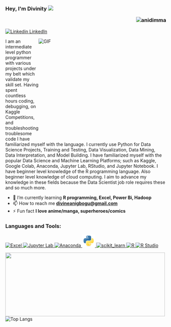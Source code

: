 
### Hey, I'm Divinity <img src="https://camo.githubusercontent.com/e8e7b06ecf583bc040eb60e44eb5b8e0ecc5421320a92929ce21522dbc34c891/68747470733a2f2f6d656469612e67697068792e636f6d2f6d656469612f6876524a434c467a6361737252346961377a2f67697068792e676966" width="25px" data-canonical-src="https://media.giphy.com/media/hvRJCLFzcasrR4ia7z/giphy.gif" style="max-width:100%;"> <p align="right"> <img src="https://komarev.com/ghpvc/?username=anidimma&label=Profile%20views&color=0e75b6&style=flat" alt="anidimma" /> </p>

[![Linkedin](https://i.stack.imgur.com/gVE0j.png) LinkedIn](https://www.linkedin.com/in/divine-favour-anigbogu-172673162/)


<img align="right" alt="GIF" src="https://github.com/abhisheknaiidu/abhisheknaiidu/raw/master/code.gif?raw=true" width="400" height="320" style="max-width:100%;">

I am an intermediate level python programmer with various projects under my belt which validate my skill set. Having spent countless hours coding, debugging, on Kaggle Competitions, and troubleshooting troublesome code I have familiarized myself with the language. I currently use Python for Data Science Projects, Training and Testing, Data Visualization, Data Mining, Data Interpretation, and Model Building. I have familiarized myself with the popular Data Science and Machine Learning Platforms; such as Kaggle, Google Colab, Anaconda, Jupyter Lab, RStudio, and Jupyter Notebook. I have beginner level knowledge of the R programming language. Also beginner level knowledge of cloud computing. I aim to advance my knowledge in these fields because the Data Scientist job role requires these and so much more.


- 🌱 I’m currently learning **R programming, Excel, Power Bi, Hadoop**
- 📫 How to reach me **divineanigbogu@gmail.com**
- ⚡ Fun fact **I love anime/manga, superheroes/comics**

<h3 align="left">Languages and Tools:</h3>
<p align="left">  <a href="https://en.wikipedia.org/wiki/Microsoft_Excel" target="_blank"> <img src ="https://upload.wikimedia.org/wikipedia/commons/8/8d/Microsoft_Excel_Logo_%282013-2019%29.svg" alt ="Excel" width="40" height="40"/> </a> <a href="https://jupyter.org/" target="_blank"> <img src ="https://upload.wikimedia.org/wikipedia/commons/3/38/Jupyter_logo.svg" alt ="Jupyter Lab" width="80" height="40"/> </a> 
<a href="https://www.anaconda.com/" target="_blank"> <img src ="https://upload.wikimedia.org/wikipedia/commons/e/ea/Conda_logo.svg" alt ="Anaconda" width="70" height="40"/> </a> <a href="https://www.python.org" target="_blank"> <img src="https://raw.githubusercontent.com/devicons/devicon/master/icons/python/python-original.svg" alt="python" width="40" height="40"/> </a> <a href="https://scikit-learn.org/" target="_blank"> <img src="https://upload.wikimedia.org/wikipedia/commons/0/05/Scikit_learn_logo_small.svg" alt="scikit_learn" width="40" height="40"/> </a> <a href="https://www.r-project.org/" target="_blank"> <img src ="https://upload.wikimedia.org/wikipedia/commons/thumb/1/1b/R_logo.svg/724px-R_logo.svg.png" alt ="R" width="40" height="40"/> </a> <a href="https://www.rstudio.com/" target="_blank"> <img src ="https://upload.wikimedia.org/wikipedia/commons/d/d0/RStudio_logo_flat.svg" alt ="R Studio" width="90" height="40"/> </a> </p>


<p>
  <img align="left" src="https://github-readme-stats.vercel.app/api?username=Anidimma&count_private=true&include_all_commits=true&show_icons=true&title_color=007bff&text_color=e7e7e7&icon_color=007bff&bg_color=171c28" width="500" height="200" style="max-width:100%;">
<p/>


![Top Langs](https://github-readme-stats.vercel.app/api/top-langs/?username=Anidimma&layout=compact&title_color=007bff&text_color=e7e7e7&icon_color=007bff&bg_color=171c28)


